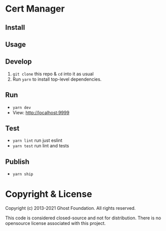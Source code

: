 # Cert Manager

## Install


## Usage


## Develop

1. `git clone` this repo & `cd` into it as usual
2. Run `yarn` to install top-level dependencies.


## Run

- `yarn dev`
- View: [http://localhost:9999](http://localhost:9999)


## Test

- `yarn lint` run just eslint
- `yarn test` run lint and tests


## Publish

- `yarn ship`


# Copyright & License 

Copyright (c) 2013-2021 Ghost Foundation. All rights reserved.

This code is considered closed-source and not for distribution. There is no opensource license associated with this project.